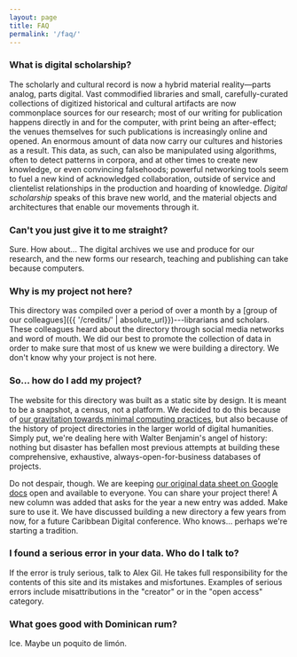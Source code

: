 ```yaml
---
layout: page
title: FAQ
permalink: '/faq/'
---
```


### What is digital scholarship? 

The scholarly and cultural record is now a hybrid material reality—parts analog, parts digital. Vast commodified libraries and small, carefully-curated collections of digitized historical and cultural artifacts are now commonplace sources for our research; most of our writing for publication happens directly in and for the computer, with print being an after-effect; the venues themselves for such publications is increasingly online and opened. An enormous amount of data now carry our cultures and histories as a result. This data, as such, can also be manipulated using algorithms, often to detect patterns in corpora, and at other times to create new knowledge, or even convincing falsehoods; powerful networking tools seem to fuel a new kind of acknowledged collaboration, outside of service and clientelist relationships in the production and hoarding of knowledge. *Digital scholarship* speaks of this brave new world, and the material objects and architectures that enable our movements through it.

### Can't you just give it to me straight?

Sure. How about... The digital archives we use and produce for our research, and the new forms our research, teaching and publishing can take because computers.

### Why is my project not here?

This directory was compiled over a period of over a month by a [group of our colleagues]({{ '/credits/' | absolute_url}})---librarians and scholars. These colleagues heard about the directory through social media networks and word of mouth. We did our best to promote the collection of data in order to make sure that most of us knew we were building a directory. We don't know why your project is not here.

### So... how do I add my project?

The website for this directory was built as a static site by design. It is meant to be a snapshot, a census, not a platform. We decided to do this because of [our gravitation towards minimal computing practices](https://web.archive.org/web/20200326054116/https://des4div.library.northeastern.edu/design-for-diversity-the-case-of-ed-alex-gil/), but also because of the history of project directories in the larger world of digital humanities. Simply put, we're dealing here with Walter Benjamin's angel of history: nothing but disaster has befallen most previous attempts at building these comprehensive, exhaustive, always-open-for-business databases of projects. 

Do not despair, though. We are keeping [our original data sheet on Google docs](https://docs.google.com/spreadsheets/d/1PfgI0GrQR60gwRFVIZmZtWae9JyAMpZNFOZRe5xsMsg/edit#gid=0) open and available to everyone. You can share your project there! A new column was added that asks for the year a new entry was added. Make sure to use it. We have discussed building a new directory a few years from now, for a future Caribbean Digital conference. Who knows... perhaps we're starting a tradition.

### I found a serious error in your data. Who do I talk to?

If the error is truly serious, talk to Alex Gil. He takes full responsibility for the contents of this site and its mistakes and misfortunes. Examples of serious errors include misattributions in the "creator" or in the "open access" category. 

### What goes good with Dominican rum?

Ice. Maybe un poquito de limón.







